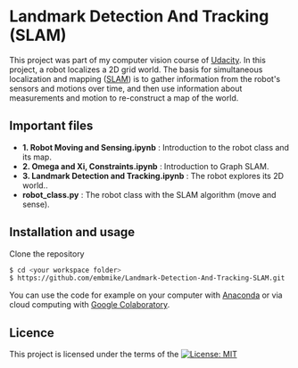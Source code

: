 # Landmark Detection And Tracking (SLAM)
This project was part of my computer vision course of [Udacity](https://www.udacity.com/course/computer-vision-nanodegree--nd891). 
In this project, a robot localizes a 2D grid world. The basis for simultaneous localization and mapping ([SLAM](https://en.wikipedia.org/wiki/Simultaneous_localization_and_mapping)) is to gather information from the robot's sensors and motions over time, 
and then use information about measurements and motion to re-construct a map of the world.

## Important files
- **1. Robot Moving and Sensing.ipynb** : Introduction to the robot class and its map.
- **2. Omega and Xi, Constraints.ipynb** : Introduction to Graph SLAM.
- **3. Landmark Detection and Tracking.ipynb** : The robot explores its 2D world..
- **robot_class.py** : The robot class with the SLAM algorithm (move and sense).
    
    
## Installation and usage
Clone the repository
```sh
$ cd <your workspace folder>
$ https://github.com/embmike/Landmark-Detection-And-Tracking-SLAM.git
```

You can use the code for example on your computer with [Anaconda](https://www.anaconda.com/) or via cloud computing with [Google Colaboratory](https://colab.research.google.com/). 
    
    
## Licence
This project is licensed under the terms of the [![License: MIT](https://img.shields.io/badge/License-MIT-yellow.svg)](https://opensource.org/licenses/MIT)

